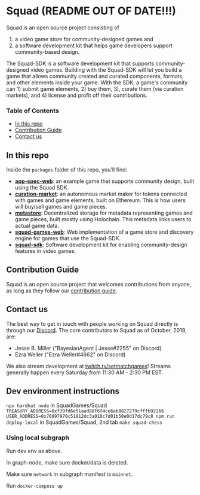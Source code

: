 # Squad (README OUT OF DATE!!!)

Squad is an open source project consisting of
1. a video game store for community-designed games and
1. a software development kit that helps game developers support
community-based design.

The Squad-SDK is a software development kit that supports
community-designed video games. Building with the Squad-SDK will let
you build a game that allows community created and curated components,
formats, and other elements inside your game. With the SDK, a game's
community can 1) submit game elements, 2) buy them, 3), curate them
(via curation markets), and 4) license and profit off their
contributions.

### Table of Contents
 - [In this repo](#In-this-repo)
 - [Contribution Guide](#Contribution-Guide)
 - [Contact us](#Contact-us)

## In this repo
Inside the `packages` folder of this repo, you'll find:
 - [**app-spec-web**](/packages/app-spec-web): an example game that
 supports community design, built using the Squad SDK.
 - [**curation-market**](/packages/curation-market): an autonomous
 market maker for tokens connected with games and game elements, built
 on Ethereum. This is how users will buy/sell games and game pieces.
 - [**metastore**](/packages/metastore): Decentralized storage for
 metadata representing games and game pieces, built mostly using
 Holochain. This metadata links users to actual game data.
 - [**squad-games-web**](/packages/squad-games-web): Web
 implementation of a game store and discovery engine for games that
 use the Squad-SDK.
 - [**squad-sdk**](/packages/squad-sdk): Software development kit for
 enabling community-design features in video games.

## Contribution Guide
Squad is an open source project that welcomes contributions from
anyone, as long as they follow our [contribution
guide](CONTRIBUTING.md).

## Contact us
The best way to get in touch with people working on Squad directly is
through our [Discord](https://discord.gg/AKnbAe9). The core
contributors to Squad as of October, 2019, are:
 - Jesse B. Miller ("BayesianAgent | Jesse#2255" on Discord)
 - Ezra Weller ("Ezra Weller#4662" on Discord)

 We also stream development at
 [twitch.tv/setmatchgames](https://www.twitch.tv/setmatchgames)!
 Streams generally happen every Saturday from 11:30 AM - 2:30 PM EST.

## Dev environment instructions
`npx hardhat node` in SquadGames/Squad
`TREASURY_ADDRESS=0xf39fd6e51aad88f6f4ce6ab8827279cfffb92266 USER_ADDRESS=0x70997970c51812dc3a010c7d01b50e0d17dc79c8 npm run deploy-local` in SquadGames/Squad, 2nd tab
`make squad-chess`

### Using local subgraph
Run dev env as above.

In graph-node, make sure docker/data is deleted.

Make sure `network` in subgraph manifest is `mainnet`.

Run `docker-compose up`
